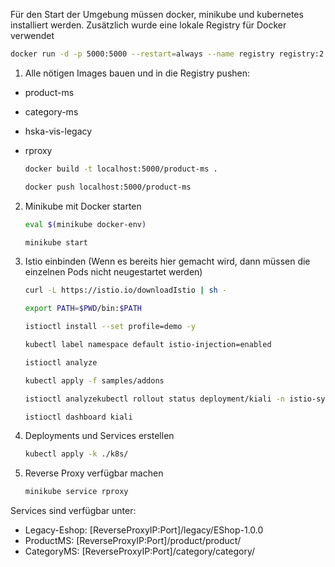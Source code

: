 Für den Start der Umgebung müssen docker, minikube und kubernetes installiert werden. Zusätzlich wurde eine lokale Registry für Docker verwendet 
```bash
docker run -d -p 5000:5000 --restart=always --name registry registry:2
```
1. Alle nötigen Images bauen und in die Registry pushen:
- product-ms
- category-ms
- hska-vis-legacy
- rproxy
    ```bash
    docker build -t localhost:5000/product-ms .
    ```

    ```bash
    docker push localhost:5000/product-ms
    ```
2. Minikube mit Docker starten
    ```bash
    eval $(minikube docker-env)
    ```

     ```bash
    minikube start
    ```
3. Istio einbinden (Wenn es bereits hier gemacht wird, dann müssen die einzelnen Pods nicht neugestartet werden)
     ```bash
    curl -L https://istio.io/downloadIstio | sh -
    ```

     ```bash
    export PATH=$PWD/bin:$PATH
    ```

     ```bash
    istioctl install --set profile=demo -y
    ```

     ```bash
    kubectl label namespace default istio-injection=enabled
    ```

     ```bash
    istioctl analyze
    ```

    ```bash
    kubectl apply -f samples/addons
    ```

     ```bash
    istioctl analyzekubectl rollout status deployment/kiali -n istio-system
    ```
 
     ```bash
   istioctl dashboard kiali
    ```
4. Deployments und Services erstellen
    ```bash
    kubectl apply -k ./k8s/
    ```
5. Reverse Proxy verfügbar machen
    ```bash
    minikube service rproxy
    ```

Services sind verfügbar unter: 
- Legacy-Eshop: [ReverseProxyIP:Port]/legacy/EShop-1.0.0
- ProductMS: [ReverseProxyIP:Port]/product/product/
- CategoryMS: [ReverseProxyIP:Port]/category/category/
